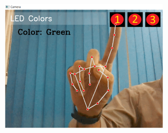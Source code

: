 ![alt text](https://github.com/furiouskhan007/AI-Gesture-LED-Using-Arduino-UNO/blob/main/ezgif.com-animated-gif-maker.gif?raw=true)
